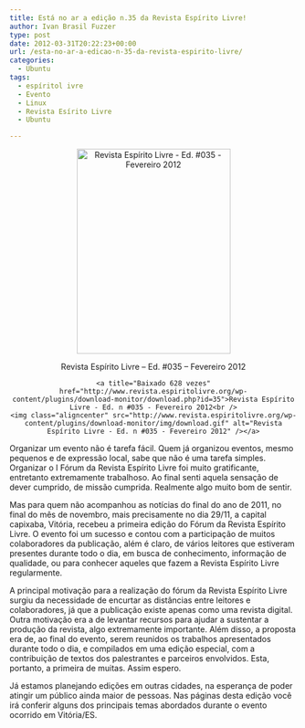 ```yaml
---
title: Está no ar a edição n.35 da Revista Espírito Livre!
author: Ivan Brasil Fuzzer
type: post
date: 2012-03-31T20:22:23+00:00
url: /esta-no-ar-a-edicao-n-35-da-revista-espirito-livre/
categories:
  - Ubuntu
tags:
  - espíritol ivre
  - Evento
  - Linux
  - Revista Esírito Livre
  - Ubuntu

---
```

<div style="text-align: center;">
  <img class="alignnone" title="Revista Espírito Livre - Ed. #035 - Fevereiro 2012" src="http://revista.espiritolivre.org/img/REL035_Capa.jpg" alt="Revista Espírito Livre - Ed. #035 - Fevereiro 2012" width="269" height="359" /></p> 
  
  <p style="text-align: center;">
    Revista Espírito Livre &#8211; Ed. #035 &#8211; Fevereiro 2012
  </p>
</div>

<p style="text-align: center;">
  <code>&lt;a title="Baixado 628 vezes" href="http://www.revista.espiritolivre.org/wp-content/plugins/download-monitor/download.php?id=35">Revista Espírito Livre - Ed. n #035 - Fevereiro 2012&lt;br />
&lt;img class="aligncenter" src="http://www.revista.espiritolivre.org/wp-content/plugins/download-monitor/img/download.gif" alt="Revista Espírito Livre - Ed. n #035 - Fevereiro 2012" />&lt;/a></code>
</p>

Organizar um evento não é tarefa fácil. Quem já organizou eventos, mesmo pequenos e de expressão local, sabe que não é uma tarefa simples. Organizar o I Fórum da Revista Espírito Livre foi muito gratificante, entretanto extremamente trabalhoso. Ao final senti aquela sensação de dever cumprido, de missão cumprida. Realmente algo muito bom de sentir.

Mas para quem não acompanhou as notícias do final do ano de 2011, no final do mês de novembro, mais precisamente no dia 29/11, a capital capixaba, Vitória, recebeu a primeira edição do Fórum da Revista Espírito Livre. O evento foi um sucesso e contou com a participação de muitos colaboradores da publicação, além é claro, de vários leitores que estiveram presentes durante todo o dia, em busca de conhecimento, informação de qualidade, ou para conhecer aqueles que fazem a Revista Espírito Livre regularmente.

A principal motivação para a realização do fórum da Revista Espírito Livre surgiu da necessidade de encurtar as distâncias entre leitores e colaboradores, já que a publicação existe apenas como uma revista digital. Outra motivação era a de levantar recursos para ajudar a sustentar a produção da revista, algo extremamente importante. Além disso, a proposta era de, ao final do evento, serem reunidos os trabalhos apresentados durante todo o dia, e compilados em uma edição especial, com a contribuição de textos dos palestrantes e parceiros envolvidos. Esta, portanto, a primeira de muitas. Assim espero.

Já estamos planejando edições em outras cidades, na esperança de poder atingir um público ainda maior de pessoas. Nas páginas desta edição você irá conferir alguns dos principais temas abordados durante o evento ocorrido em Vitória/ES.